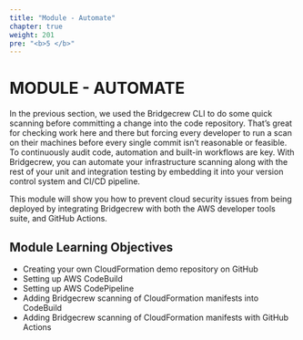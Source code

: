 ```yaml
---
title: "Module - Automate"
chapter: true
weight: 201
pre: "<b>5 </b>"
---
```


# MODULE - AUTOMATE
In the previous section, we used the Bridgecrew CLI to do some quick scanning before committing a change into the code repository. That’s great for checking work here and there but forcing every developer to run a scan on their machines before every single commit isn’t reasonable or feasible. To continuously audit code, automation and built-in workflows are key. With Bridgecrew, you can automate your infrastructure scanning along with the rest of your unit and integration testing by embedding it into your version control system and CI/CD pipeline.

This module will show you how to prevent cloud security issues from being deployed by integrating Bridgecrew with both the AWS developer tools suite, and GitHub Actions.

## Module Learning Objectives
- Creating your own CloudFormation demo repository on GitHub
- Setting up AWS CodeBuild
- Setting up AWS CodePipeline
- Adding Bridgecrew scanning of CloudFormation manifests into CodeBuild
- Adding Bridgecrew scanning of CloudFormation manifests with GitHub Actions
